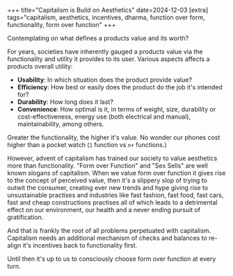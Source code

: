 +++
title="Capitalism is Build on Aesthetics"
date=2024-12-03
[extra]
tags="capitalism, aesthetics, incentives, dharma, function over form, functionality, form over function"
+++

Contemplating on what defines a products value and its worth?

For years, societies have inherently gauged a products value via the
functionality and utility it provides to its user.
Various aspects affects a products overall utility:
* **Usability**: In which situation does the product provide value?
* **Efficiency**: How best or easily does the product do the job it's intended for?
* **Durability**: How long does it last?
* **Convenience**: How optimal is it, in terms of weight, size, durability or
cost-effectiveness, energy use (both electrical and manual), maintainability,
among others.

Greater the functionality, the higher it's value.
No wonder our phones cost higher than a pocket watch (`1` function vs `n+` functions.)

<!-- more -->

However, advent of capitalism has trained our society to value aesthetics more than functionality.
"Form over Function" and "Sex Sells" are well known slogans of capitalism.
When we value form over function it gives rise to the concept of perceived
value, then it's a slippery slop of trying to outwit the consumer, creating
ever new trends and hype giving rise to unsustainable practises and
industries like fast fashion, fast food, fast cars, fast and cheap
constructions practises all of which leads to a detrimental effect on our
environment, our health and a never ending pursuit of gratification.

And that is frankly the root of all problems perpetuated with capitalism.
Capitalism needs an additional mechanism of checks and balances to re-align it's
incentives back to functionality first.

Until then it's up to us to consciously choose form over function at every turn.
